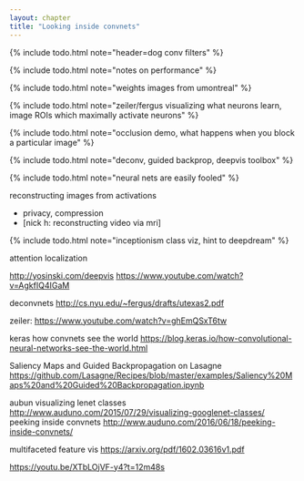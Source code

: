 ```yaml
---
layout: chapter
title: "Looking inside convnets"
---
```


{% include todo.html note="header=dog conv filters" %}

{% include todo.html note="notes on performance" %}

{% include todo.html note="weights images from umontreal" %}

{% include todo.html note="zeiler/fergus visualizing what neurons learn, image ROIs which maximally activate neurons" %}

{% include todo.html note="occlusion demo, what happens when you block a particular image" %}

{% include todo.html note="deconv, guided backprop, deepvis toolbox" %}

{% include todo.html note="neural nets are easily fooled" %}

reconstructing images from activations
 - privacy, compression
 - [nick h: reconstructing video via mri]

{% include todo.html note="inceptionism class viz, hint to deepdream" %}

attention
localization

http://yosinski.com/deepvis
https://www.youtube.com/watch?v=AgkfIQ4IGaM

deconvnets http://cs.nyu.edu/~fergus/drafts/utexas2.pdf

zeiler: https://www.youtube.com/watch?v=ghEmQSxT6tw

keras how convnets see the world https://blog.keras.io/how-convolutional-neural-networks-see-the-world.html

Saliency Maps and Guided Backpropagation on Lasagne https://github.com/Lasagne/Recipes/blob/master/examples/Saliency%20Maps%20and%20Guided%20Backpropagation.ipynb

aubun visualizing lenet classes http://www.auduno.com/2015/07/29/visualizing-googlenet-classes/
peeking inside convnets http://www.auduno.com/2016/06/18/peeking-inside-convnets/

multifaceted feature vis https://arxiv.org/pdf/1602.03616v1.pdf

https://youtu.be/XTbLOjVF-y4?t=12m48s